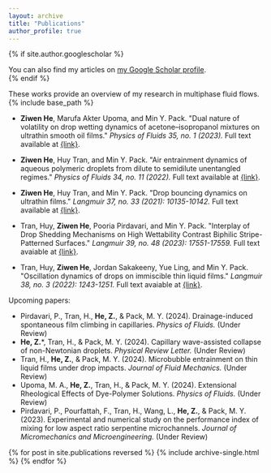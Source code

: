 ```yaml
---
layout: archive
title: "Publications"
author_profile: true
---
```


{% if site.author.googlescholar %}
  <div class="wordwrap">You can also find my articles on <a href="{{site.author.googlescholar}}">my Google Scholar profile</a>.</div>
{% endif %}

These works provide an overview of my research in multiphase fluid flows.
{% include base_path %}
* **Ziwen He**, Marufa Akter Upoma, and Min Y. Pack. "Dual nature of volatility on drop wetting dynamics of acetone–isopropanol mixtures on ultrathin smooth oil films." *Physics of Fluids 35, no. 1 (2023).* Full text available at <a href="https://doi.org/10.1063/5.0131299">{link}</a>.

* **Ziwen He**, Huy Tran, and Min Y. Pack. "Air entrainment dynamics of aqueous polymeric droplets from dilute to semidilute unentangled regimes." *Physics of Fluids 34, no. 11 (2022).* Full text available at <a href="https://doi.org/10.1063/5.0130251">{link}</a>.

* **Ziwen He**, Huy Tran, and Min Y. Pack. "Drop bouncing dynamics on ultrathin films." *Langmuir 37, no. 33 (2021): 10135-10142.* Full text available at <a href="https://doi.org/10.1021/acs.langmuir.1c01510">{link}</a>.

* Tran, Huy, **Ziwen He**, Pooria Pirdavari, and Min Y. Pack. "Interplay of Drop Shedding Mechanisms on High Wettability Contrast Biphilic Stripe-Patterned Surfaces." *Langmuir 39, no. 48 (2023): 17551-17559.* Full text avaiable at <a href="https://doi.org/10.1021/acs.langmuir.3c03042">{link}</a>.

* Tran, Huy, **Ziwen He**, Jordan Sakakeeny, Yue Ling, and Min Y. Pack. "Oscillation dynamics of drops on immiscible thin liquid films." *Langmuir 38, no. 3 (2022): 1243-1251.* Full text avaiable at <a href="https://doi.org/10.1021/acs.langmuir.1c03029">{link}</a>.
  
Upcoming papers:
* Pirdavari, P., Tran, H., **He, Z.**, & Pack, M. Y. (2024). Drainage-induced spontaneous film climbing in capillaries. *Physics of Fluids.* (Under Review)
* **He, Z.***, Tran, H., & Pack, M. Y. (2024). Capillary wave-assisted collapse of non-Newtonian droplets. *Physical Review Letter.* (Under Review)
* Tran, H., **He, Z.**, & Pack, M. Y. (2024). Microbubble entrainment on thin liquid films under drop impacts. *Journal of Fluid Mechanics.* (Under Review)
* Upoma, M. A., **He, Z.**, Tran, H., & Pack, M. Y. (2024). Extensional Rheological Effects of Dye-Polymer Solutions. *Physics of Fluids.* (Under Review)
* Pirdavari, P., Pourfattah, F., Tran, H., Wang, L., **He, Z.**, & Pack, M. Y. (2023). Experimental and numerical study on the performance index of mixing for low aspect ratio serpentine microchannels. *Journal of Micromechanics and Microengineering.* (Under Review)

{% for post in site.publications reversed %}
  {% include archive-single.html %}
{% endfor %}
